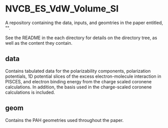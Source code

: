# NVCB_ES_VdW_Volume_SI
A repository containing the data, inputs, and geomtries in the paper entitled, "".

See the README in the each directory for details on the directory tree, as well as the content they contain.

## data
Contains tabulated data for the polarizability components, polarization potentials, 1D potential slices of the excess electron-molecule interaction in PISCES, and electron binding energy from the charge scaled coronene calculations. In addition, the basis used in the charge-scaled coronene calculations is included.

## geom 
Contains the PAH geometries used throughout the paper. 
